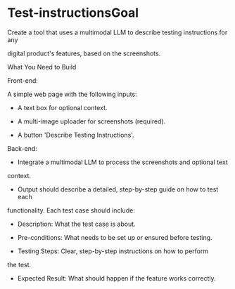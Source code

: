 # Test-instructionsGoal

Create a tool that uses a multimodal LLM to describe testing instructions for any

digital product's features, based on the screenshots.

What You Need to Build

Front-end:

A simple web page with the following inputs:

- A text box for optional context.

- A multi-image uploader for screenshots (required).

- A button 'Describe Testing Instructions'.

Back-end:

- Integrate a multimodal LLM to process the screenshots and optional text

context.

- Output should describe a detailed, step-by-step guide on how to test each

functionality. Each test case should include:

- Description: What the test case is about.

- Pre-conditions: What needs to be set up or ensured before testing.

- Testing Steps: Clear, step-by-step instructions on how to perform

the test.

- Expected Result: What should happen if the feature works correctly.
